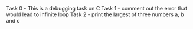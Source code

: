 Task 0 - This is a debugging task on C
Task 1 - comment out the error that would lead to infinite loop
Task 2 - print the largest of three numbers a, b and c
